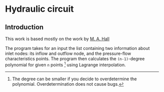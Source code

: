 # Hydraulic circuit

## Introduction

This work is based mostly on the work by [M. A. Hall](https://onlinelibrary.wiley.com/doi/abs/10.1002/net.3230060204)

The program takes for an input the list containing two information about inlet nodes: its inflow and outflow node, and the pressure-flow characteristics points.
The program then calculates the `(n-1)`-degree polynomial for given `n` points [^1] using Lagrange interpolation.

[^1]: The degree can be smaller if you decide to overdetermine the polynomial. Overdetermination does not cause bugs.




